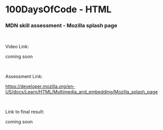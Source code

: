 # 100DaysOfCode - HTML

### MDN skill assessment - Mozilla splash page
<br />

Video Link:

coming soon

<br />

Assessment Link:

https://developer.mozilla.org/en-US/docs/Learn/HTML/Multimedia_and_embedding/Mozilla_splash_page


<br />

Link to final result:

coming soon
